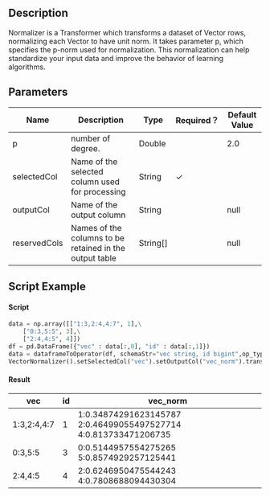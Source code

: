## Description
Normalizer is a Transformer which transforms a dataset of Vector rows, normalizing each Vector to have unit norm. It
 takes parameter p, which specifies the p-norm used for normalization. This normalization can help standardize your
 input data and improve the behavior of learning algorithms.

## Parameters
| Name | Description | Type | Required？ | Default Value |
| --- | --- | --- | --- | --- |
| p | number of degree. | Double |  | 2.0 |
| selectedCol | Name of the selected column used for processing | String | ✓ |  |
| outputCol | Name of the output column | String |  | null |
| reservedCols | Names of the columns to be retained in the output table | String[] |  | null |


## Script Example

#### Script
``` python
data = np.array([["1:3,2:4,4:7", 1],\
    ["0:3,5:5", 3],\
    ["2:4,4:5", 4]])
df = pd.DataFrame({"vec" : data[:,0], "id" : data[:,1]})
data = dataframeToOperator(df, schemaStr="vec string, id bigint",op_type="batch")
VectorNormalizer().setSelectedCol("vec").setOutputCol("vec_norm").transform(data).collectToDataframe()
```
#### Result


| vec         | id   | vec_norm                                 |
| ----------- | ---- | ---------------------------------------- |
| 1:3,2:4,4:7 | 1    | 1:0.34874291623145787 2:0.46499055497527714 4:0.813733471206735 |
| 0:3,5:5     | 3    | 0:0.5144957554275265 5:0.8574929257125441 |
| 2:4,4:5     | 4    | 2:0.6246950475544243 4:0.7808688094430304 |


